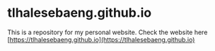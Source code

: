 # tlhalesebaeng.github.io
This is a repository for my personal website. Check the website here [https://tlhalesebaeng.github.io](https://tlhalesebaeng.github.io)
